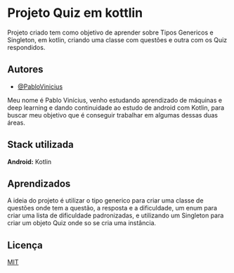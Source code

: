 
# Projeto Quiz em kottlin

Projeto criado tem como objetivo de aprender sobre Tipos Genericos e Singleton, em kotlin, criando uma classe com questões e outra com os Quiz respondidos.


## Autores

- [@PabloVinicius](https://www.github.com/PabloViniciusSS)

Meu nome é Pablo Vinícius, venho estudando aprendizado de máquinas e deep learning e dando continuidade ao estudo de android com Kotlin, para buscar meu objetivo que é conseguir trabalhar em algumas dessas duas áreas.
## Stack utilizada

**Android:** Kotlin

## Aprendizados

A ideia do projeto é utilizar o tipo generico para criar uma classe de questões onde tem a questão, a resposta e a dificuldade, um enum para criar uma lista de dificuldade padronizadas, e utilizando um Singleton para criar um objeto Quiz onde so se cria uma instância.   


## Licença

[MIT](https://choosealicense.com/licenses/mit/)


 
